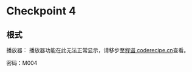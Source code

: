Checkpoint 4
====
根式
----
播放器：
<cr type="player" parameters="XMzg1Njc0MTk2OA=="><notice>播放器功能在此无法正常显示，请移步至[程谱 coderecipe.cn](https://coderecipe.cn/learn/1)查看。</notice></cr>

密码：M004
